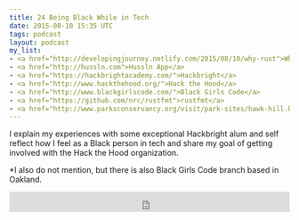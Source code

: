 ```yaml
---
title: 24 Being Black While in Tech
date: 2015-08-10 15:35 UTC
tags: podcast
layout: podcast
my_list:
- <a href="http://developingjourney.netlify.com/2015/08/10/why-rust">Why Rust?</a>
- <a href="http://hussln.com">Hussln App</a>
- <a href="https://hackbrightacademy.com/">Hackbright</a>
- <a href="http://www.hackthehood.org/">Hack the Hood</a>
- <a href="http://www.blackgirlscode.com/">Black Girls Code</a>
- <a href="https://github.com/nrc/rustfmt">rustfmt</a>
- <a href="http://www.parksconservancy.org/visit/park-sites/hawk-hill.html?referrer=https://www.google.com/">Hawk Hill</a>
---
```

I explain my experiences with some exceptional Hackbright alum and self reflect how I feel as a Black person in tech and share my goal of getting involved with the Hack the Hood organization. 

*I also do not mention, but there is also Black Girls Code branch based in Oakland.

<iframe frameborder='0' height='36px' scrolling='no' seamless src='https://simplecast.fm/e/15219?style=light' width='100%'></iframe>


